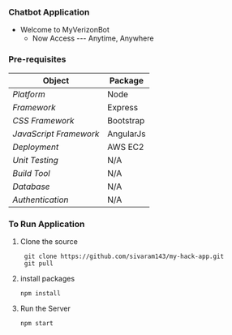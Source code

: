 ### Chatbot Application

- Welcome to MyVerizonBot
    - Now Access --- Anytime, Anywhere

### Pre-requisites
| Object | Package |
| ------------- | -----------  |
| *Platform* | Node      |
| *Framework*		| Express       |  
| *CSS Framework*  | Bootstrap|
| *JavaScript Framework* | AngularJs |
| *Deployment*	| AWS EC2  |
| *Unit Testing* | N/A  |
| *Build Tool*	| N/A  |
| *Database*	| N/A  |
| *Authentication*	| N/A  |

### To Run Application
1. Clone the source
   ```
    git clone https://github.com/sivaram143/my-hack-app.git
    git pull
   ```
2. install packages
   ```
   npm install
   ```
2. Run the Server
   ```
   npm start
   ```
